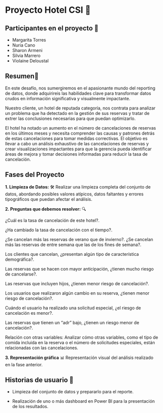 # Proyecto Hotel CSI 🏨

## Participantes en el proyecto 👥
- Margarita Torres
- Nuria Cano
- Sharon Armeni
- Silvia Marrero
- Violaine Deloustal

## **Resumen**📝

En este desafío, nos sumergiremos en el apasionante mundo del reporting de datos, donde adquirireis las habilidades clave para transformar datos crudos en información significativa y visualmente impactante.

Nuestro cliente, un hotel de reputada categoría, nos contrata para analizar un problema que ha detectado en la gestión de sus reservas y tratar de extrer las conclusiones necesarias para que puedan optimizarlo.

El hotel ha notado un aumento en el número de cancelaciones de reservas en los últimos meses y necesita comprender las causas y patrones detrás de estas cancelaciones para tomar medidas correctivas. 
El objetivo es llevar a cabo un análisis exhaustivo de las cancelaciones de reservas y crear visualizaciones impactantes para que la gerencia pueda identificar áreas de mejora y tomar decisiones informadas para reducir la tasa de cancelación.


## **Fases del Proyecto**


**1. Limpieza de Datos:**  🛠️ Realizar una limpieza completa del conjunto de datos, abordando posibles valores atípicos, datos faltantes y errores tipográficos que puedan afectar el análisis.

**2. Preguntas que debemos resolver:** 🔍

¿Cuál es la tasa de cancelación de este hotel?.

¿Ha cambiado la tasa de cancelación con el tiempo?.

¿Se cancelan más las reservas de verano que de invierno?. ¿Se cancelan más las reservas de entre semana que las de los fines de semana?.

Los clientes que cancelan, ¿presentan algún tipo de característica demográfica?.

Las reservas que se hacen con mayor anticipación, ¿tienen mucho riesgo de cancelarse?.

Las reservas que incluyen hijos, ¿tienen menor riesgo de cancelación?.

Los usuarios que realizaron algún cambio en su reserva, ¿tienen menor riesgo de cancelación?.

Cuándo el usuario ha realizado una solicitud especial, ¿el riesgo de cancelación es menor?.

Las reservas que tienen un “adr” bajo, ¿tienen un riesgo menor de cancelación?.

Relación con otras variables: Analizar cómo otras variables, como el tipo de comida incluida en la reserva o el número de solicitudes especiales, están relacionadas con las cancelaciones.

**3. Representación gráfica** 📊
Representación visual del análisis realizado en la fase anterior.
 
## **Historias de usuario** 🎯

- Limpieza del conjunto de datos y prepararlo para el reporte.

- Realización de uno o más dashboard en Power BI para la presentación de los resultados.
  
